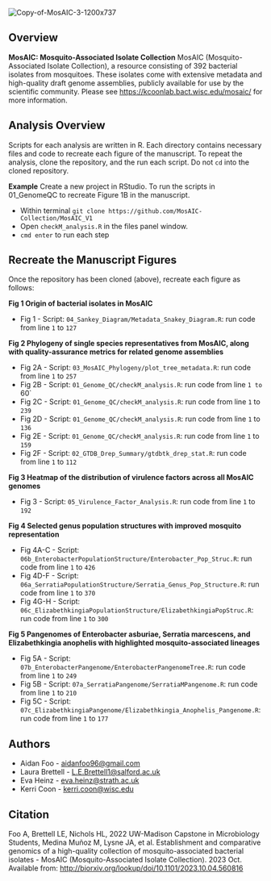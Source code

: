 ![Copy-of-MosAIC-3-1200x737](https://github.com/user-attachments/assets/ce5ea9d1-58da-47bb-b9f5-e1bfe06c07fc)

## Overview 
**MosAIC: Mosquito-Associated Isolate Collection**
MosAIC (Mosquito-Associated Isolate Collection), a resource consisting of 392 bacterial isolates from mosquitoes. These isolates come with extensive metadata and high-quality draft genome assemblies, publicly available for use by the scientific community. Please see https://kcoonlab.bact.wisc.edu/mosaic/ for more information. 

## Analysis Overview 
Scripts for each analysis are written in R. Each directory contains necessary files and code to recreate each figure of the manuscript. To repeat the analysis, clone the repository, and the run each script. Do not `cd` into the cloned repository. 

**Example**
Create a new project in RStudio. To run the scripts in 01_GenomeQC to recreate Figure 1B in the manuscript. 
* Within terminal `git clone https://github.com/MosAIC-Collection/MosAIC_V1`
* Open `checkM_analysis.R` in the files panel window.
* `cmd enter` to run each step

## Recreate the Manuscript Figures
Once the repository has been cloned (above), recreate each figure as follows: 

**Fig 1 Origin of bacterial isolates in MosAIC**
* Fig 1 - Script: `04_Sankey_Diagram/Metadata_Snakey_Diagram.R`: run code from line `1` to `127`

**Fig 2 Phylogeny of single species representatives from MosAIC, along with quality-assurance metrics for related genome assemblies**
* Fig 2A - Script: `03_MosAIC_Phylogeny/plot_tree_metadata.R`: run code from line `1` to `257`
* Fig 2B - Script: `01_Genome_QC/checkM_analysis.R`: run code from line `1 to `60`
* Fig 2C - Script: `01_Genome_QC/checkM_analysis.R`: run code from line `1` to `239`
* Fig 2D - Script: `01_Genome_QC/checkM_analysis.R`: run code from line `1` to `136`
* Fig 2E - Script: `01_Genome_QC/checkM_analysis.R`: run code from line `1` to `159`
* Fig 2F - Script: `02_GTDB_Drep_Summary/gtdbtk_drep_stat.R`: run code from line `1` to `112`

**Fig 3 Heatmap of the distribution of virulence factors across all MosAIC genomes**
* Fig 3 - Script: `05_Virulence_Factor_Analysis.R`: run code from line `1` to `192`

**Fig 4 Selected genus population structures with improved mosquito representation**
* Fig 4A-C - Script: `06b_EnterobacterPopulationStructure/Enterobacter_Pop_Struc.R`: run code from line `1` to `426`
* Fig 4D-F - Script: `06a_SerratiaPopulationStructure/Serratia_Genus_Pop_Structure.R`: run code from line `1` to `370`
* Fig 4G-H - Script: `06c_ElizabethkingiaPopulationStructure/ElizabethkingiaPopStruc.R`: run code from line `1` to `300`

**Fig 5 Pangenomes of Enterobacter asburiae, Serratia marcescens, and Elizabethkingia anophelis with highlighted mosquito-associated lineages**
* Fig 5A - Script: `07b_EnterobacterPangenome/EnterobacterPangenomeTree.R`: run code from line `1` to `249` 
* Fig 5B - Script: `07a_SerratiaPangenome/SerratiaMPangenome.R`: run code from line `1` to `210`
* Fig 5C - Script: `07c_ElizabethkingiaPangenome/Elizabethkingia_Anophelis_Pangenome.R`: run code from line `1` to `177`

## Authors 
* Aidan Foo - aidanfoo96@gmail.com
* Laura Brettell - L.E.Brettell1@salford.ac.uk
* Eva Heinz - eva.heinz@strath.ac.uk
* Kerri Coon - kerri.coon@wisc.edu

## Citation 
Foo A, Brettell LE, Nichols HL, 2022 UW-Madison Capstone in Microbiology Students, Medina Muñoz M, Lysne JA, et al. Establishment and comparative genomics of a high-quality collection of mosquito-associated bacterial isolates - MosAIC (Mosquito-Associated Isolate Collection). 2023 Oct. Available from: http://biorxiv.org/lookup/doi/10.1101/2023.10.04.560816

